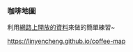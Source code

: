 ### 咖啡地圖

利用[網路上開放的資料][1]來做的簡單練習~

https://linyencheng.github.io/coffee-map

[1]: https://cafenomad.tw/developers/docs/v1.2
